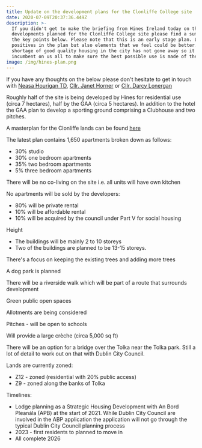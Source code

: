 ```yaml
---
title: Update on the development plans for the Clonliffe College site
date: 2020-07-09T20:37:36.449Z
description: >-
  If you didn't get to make the briefing from Hines Ireland today on the
  developments planned for the Clonliffe College site please find a summary of
  the key points below. Please note that this is an early stage plan. Lots of
  positives in the plan but also elements that we feel could be better. The
  shortage of good quality housing in the city has not gone away so it is
  incumbent on us all to make sure the best possible use is made of the site. 
image: /img/hines-plan.png
---
```

If you have any thoughts on the below please don't hesitate to get in touch with [Neasa Hourigan TD](mailto:neasa.hourigan@oireachtas.ie?subject=Development%20plans%20for%20the%20Clonliffe%20College), [Cllr. Janet Horner](mailto:janet.horner@greenparty.ie?subject=Development%20plans%20for%20the%20Clonliffe%20College) or [Cllr. Darcy Lonergan](mailto:cllr.darcylonergan@gmail.com?subject=Development%20plans%20for%20the%20Clonliffe%20College)

Roughly half of the site is being developed by Hines for residential use (circa 7 hectares), half by the GAA (circa 5 hectares). In addition to the hotel the GAA plan to develop a sporting ground comprising a Clubhouse and two pitches.

A masterplan for the Clonliffe lands can be found [here](/docs/Clonliffe-Masterplan.pdf)

The latest plan contains 1,650 apartments broken down as follows:

* 30% studio
* 30% one bedroom apartments
* 35% two bedroom apartments
* 5% three bedroom apartments

There will be no co-living on the site i.e. all units will have own kitchen

No apartments will be sold by the developers:

* 80% will be private rental
* 10% will be affordable rental
* 10% will be acquired by the council under Part V for social housing

Height

* The buildings will be mainly 2 to 10 storeys
* Two of the buildings are planned to be 13-15 storeys.

There's a focus on keeping the existing trees and adding more trees

A dog park is planned

There will be a riverside walk which will be part of a route that surrounds development

Green public open spaces

Allotments are being considered

Pitches - will be open to schools

Will provide a large crèche (circa 5,000 sq ft)

There will be an option for a bridge over the Tolka near the Tolka park. Still a lot of detail to work out on that with Dublin City Council.

Lands are currently zoned:

* Z12 - zoned (residential with 20% public access)
* Z9 - zoned along the banks of Tolka

Timelines:

* Lodge planning as a Strategic Housing Development with An Bord Pleanála (APB) at the start of 2021. While Dublin City Council are involved in the ABP application the application will not go through the typical Dublin City Council planning process
* 2023 - first residents to planned to move in 
* All complete 2026
